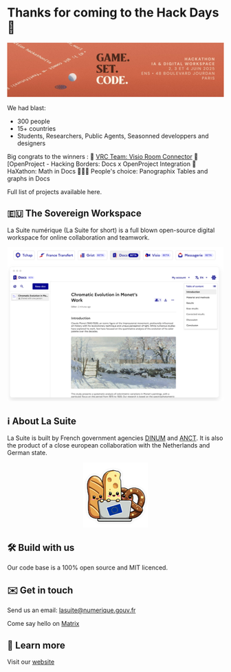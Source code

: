 # Thanks for coming to the Hack Days 🫶
<img src="/assets/banner-hack-days.jpeg">

We had blast:
- 300 people
- 15+ countries
- Students, Researchers, Public Agents, Seasonned developpers and designers

Big congrats to the winners : 
🥇 [VRC Team: Visio Room Connector](https://github.com/suitenumerique/hackdays2025/tree/main/submissions/vrc-team)
🥈 [OpenProject - Hacking Borders: Docs x OpenProject Integration
🥉 HaXathon: Math in Docs
🧑‍🤝‍🧑 People's choice: Panographix Tables and graphs in Docs

Full list of projects available here.

## 🇪🇺 The Sovereign Workspace
La Suite numérique (La Suite for short) is a full blown open-source digital workspace for online collaboration and teamwork. 

<img src="/assets/apps.png"> 


## ℹ️ About La Suite
La Suite is built by French government agencies [DINUM](https://www.numerique.gouv.fr/) and [ANCT](https://anct.gouv.fr/). 
It is also the product of a close european collaboration with the Netherlands and German state.

<p align="center">
  <img src="/assets/europe_opensource.png" width="30%"/>
</p>

## 🛠️ Build with us
Our code base is a 100% open source and MIT licenced.

## ✉️ Get in touch
Send us an email: [lasuite@numerique.gouv.fr](mailto:lasuite@numerique.gouv.fr)

Come say hello on [Matrix](https://matrix.to/#/#la-suite:matrix.org)


## 🔗 Learn more
Visit our [website](https://lasuite.numerique.gouv.fr/en)